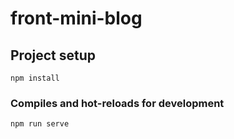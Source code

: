 # front-mini-blog

## Project setup
```
npm install
```

### Compiles and hot-reloads for development
```
npm run serve
```
